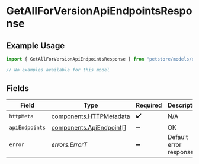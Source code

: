 # GetAllForVersionApiEndpointsResponse

## Example Usage

```typescript
import { GetAllForVersionApiEndpointsResponse } from "petstore/models/operations";

// No examples available for this model
```

## Fields

| Field                                                              | Type                                                               | Required                                                           | Description                                                        |
| ------------------------------------------------------------------ | ------------------------------------------------------------------ | ------------------------------------------------------------------ | ------------------------------------------------------------------ |
| `httpMeta`                                                         | [components.HTTPMetadata](../../models/components/httpmetadata.md) | :heavy_check_mark:                                                 | N/A                                                                |
| `apiEndpoints`                                                     | [components.ApiEndpoint](../../models/components/apiendpoint.md)[] | :heavy_minus_sign:                                                 | OK                                                                 |
| `error`                                                            | *errors.ErrorT*                                                    | :heavy_minus_sign:                                                 | Default error response                                             |